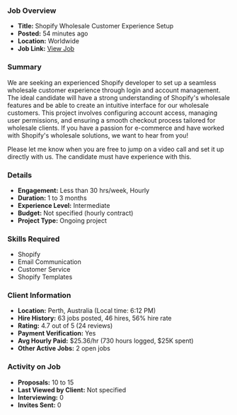 ### Job Overview

- **Title:** Shopify Wholesale Customer Experience Setup
- **Posted:** 54 minutes ago
- **Location:** Worldwide
- **Job Link:** [View Job](https://www.upwork.com/jobs/~021964921132637516015)

### Summary

We are seeking an experienced Shopify developer to set up a seamless wholesale customer experience through login and account management. The ideal candidate will have a strong understanding of Shopify's wholesale features and be able to create an intuitive interface for our wholesale customers. This project involves configuring account access, managing user permissions, and ensuring a smooth checkout process tailored for wholesale clients. If you have a passion for e-commerce and have worked with Shopify's wholesale solutions, we want to hear from you!

Please let me know when you are free to jump on a video call and set it up directly with us. The candidate must have experience with this.

### Details

- **Engagement:** Less than 30 hrs/week, Hourly
- **Duration:** 1 to 3 months
- **Experience Level:** Intermediate
- **Budget:** Not specified (hourly contract)
- **Project Type:** Ongoing project

### Skills Required

- Shopify
- Email Communication
- Customer Service
- Shopify Templates

### Client Information

- **Location:** Perth, Australia (Local time: 6:12 PM)
- **Hire History:** 63 jobs posted, 46 hires, 56% hire rate
- **Rating:** 4.7 out of 5 (24 reviews)
- **Payment Verification:** Yes
- **Avg Hourly Paid:** $25.36/hr (730 hours logged, $25K spent)
- **Other Active Jobs:** 2 open jobs

### Activity on Job

- **Proposals:** 10 to 15
- **Last Viewed by Client:** Not specified
- **Interviewing:** 0
- **Invites Sent:** 0

